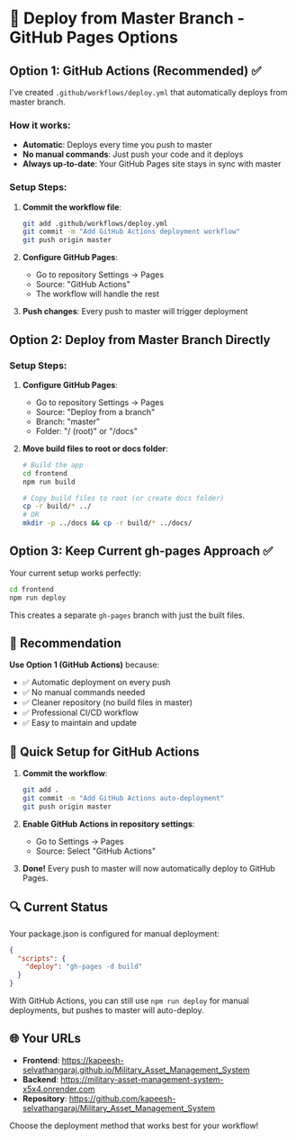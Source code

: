 # 🚀 Deploy from Master Branch - GitHub Pages Options

## Option 1: GitHub Actions (Recommended) ✅

I've created `.github/workflows/deploy.yml` that automatically deploys from master branch.

### How it works:
- **Automatic**: Deploys every time you push to master
- **No manual commands**: Just push your code and it deploys
- **Always up-to-date**: Your GitHub Pages site stays in sync with master

### Setup Steps:
1. **Commit the workflow file**:
   ```bash
   git add .github/workflows/deploy.yml
   git commit -m "Add GitHub Actions deployment workflow"
   git push origin master
   ```

2. **Configure GitHub Pages**:
   - Go to repository Settings → Pages
   - Source: "GitHub Actions"
   - The workflow will handle the rest

3. **Push changes**: Every push to master will trigger deployment

## Option 2: Deploy from Master Branch Directly

### Setup Steps:
1. **Configure GitHub Pages**:
   - Go to repository Settings → Pages
   - Source: "Deploy from a branch"
   - Branch: "master"
   - Folder: "/ (root)" or "/docs"

2. **Move build files to root or docs folder**:
   ```bash
   # Build the app
   cd frontend
   npm run build
   
   # Copy build files to root (or create docs folder)
   cp -r build/* ../
   # OR
   mkdir -p ../docs && cp -r build/* ../docs/
   ```

## Option 3: Keep Current gh-pages Approach ✅

Your current setup works perfectly:
```bash
cd frontend
npm run deploy
```

This creates a separate `gh-pages` branch with just the built files.

## 🎯 Recommendation

**Use Option 1 (GitHub Actions)** because:
- ✅ Automatic deployment on every push
- ✅ No manual commands needed
- ✅ Cleaner repository (no build files in master)
- ✅ Professional CI/CD workflow
- ✅ Easy to maintain and update

## 🚀 Quick Setup for GitHub Actions

1. **Commit the workflow**:
   ```bash
   git add .
   git commit -m "Add GitHub Actions auto-deployment"
   git push origin master
   ```

2. **Enable GitHub Actions in repository settings**:
   - Go to Settings → Pages
   - Source: Select "GitHub Actions"

3. **Done!** Every push to master will now automatically deploy to GitHub Pages.

## 🔍 Current Status

Your package.json is configured for manual deployment:
```json
{
  "scripts": {
    "deploy": "gh-pages -d build"
  }
}
```

With GitHub Actions, you can still use `npm run deploy` for manual deployments, but pushes to master will auto-deploy.

## 🌐 Your URLs

- **Frontend**: https://kapeesh-selvathangaraj.github.io/Military_Asset_Management_System
- **Backend**: https://military-asset-management-system-x5x4.onrender.com
- **Repository**: https://github.com/kapeesh-selvathangaraj/Military_Asset_Management_System

Choose the deployment method that works best for your workflow!
